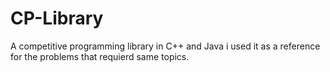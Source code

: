 # CP-Library
A competitive programming library in C++ and Java i used it as a reference for the problems that requierd same topics.
